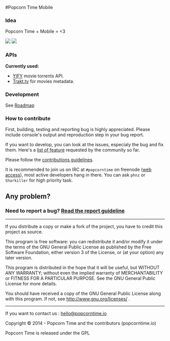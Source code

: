 #Popcorn Time Mobile

### Idea

Popcorn Time + Mobile = <3

![](http://i.imgur.com/7S61W36.png)
![](http://i.imgur.com/w95nHWm.png)

### APIs

**Currently used:**
- [YIFY](http://yts.re/api) movie torrents API.
- [Trakt.tv](https://trakt.tv/) for movies metadata.

### Development

See [Roadmap](#)

### How to contribute

First, building, testing and reporting bug is highly appreciated. Please include console's output and reproduction step in your bug report.

If you want to develop, you can look at the issues, especialy the bug and fix them.
Here's a [list of feature](#) requested by the community so far.

Please follow the [contributions guidelines](#).

It is recommended to join us on IRC at `#popcorntime` on freenode ([web access](http://webchat.freenode.net/?channels=popcorntime)), most active developers hang in there. You can ask `phnz` or  `Sharkiller` for high priority task.

## Any problem?

### Need to report a bug? [Read the report guideline](https://github.com/popcorn-official/popcorn-mobile/blob/master/CONTRIBUTING.md#report-a-bug)


***

If you distribute a copy or make a fork of the project, you have to credit this project as source.
	
This program is free software: you can redistribute it and/or modify it under the terms of the GNU General Public License as published by the Free Software Foundation, either version 3 of the License, or (at your option) any later version.
 
This program is distributed in the hope that it will be useful, but WITHOUT ANY WARRANTY; without even the implied warranty of MERCHANTABILITY or FITNESS FOR A PARTICULAR PURPOSE.  See the GNU General Public License for more details.
 
You should have received a copy of the GNU General Public License along with this program.  If not, see http://www.gnu.org/licenses/ .

***

If you want to contact us : hello@popcorntime.io
 
Copyright © 2014 - Popcorn Time and the contributors (popcorntime.io)

Popcorn Time is released under the GPL
